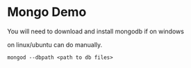 # Mongo Demo

You will need to download and install mongodb if on windows

on linux/ubuntu can do manually.

`mongod --dbpath <path to db files>`